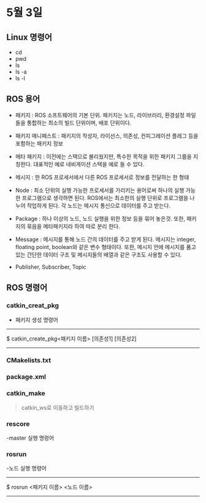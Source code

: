 # 5월 3일

## Linux 명령어

- cd
- pwd
- ls
- ls -a
- ls -l

## ROS 용어
- 패키지 : ROS 소프트웨어의 기본 단위. 패키지는 노드, 라이브러리, 환경설정 파일들을 통합하는 최소의 빌드 단위이며, 배포 단위이다.
- 패키지 매니페스트 : 패키지의 작성자, 라이선스, 의존성, 컨피그레이션 플레그 등을 포함하는 패키지 정보
- 메타 패키지 : 이전에는 스택으로 불리웠지만, 특수한 목적을 위한 패키지 그룹을 지칭한다. 대표적인 예로 네비게이션 스택을 예로 들 수 있다.
- 메시지 : 한 ROS 프로세서에서 다른 ROS 프로세서로 정보를 전달하는 한 형태

- Node : 최소 단위의 실행 가능한 프로세서를 가리키는 용어로써 하나의 실행 가능한 프로그램으로 생각하면 된다. ROS에서는 최소한의 실행 단위로 프로그램을 나누어 작업하게 된다. 각 노드는 메시지 통신으로 데이터를 주고 받는다.
- Package : 하나 이상의 노드, 노드 실행을 위한 정보 등을 묶어 놓은것. 또한, 패키지의 묶음을  메타패키지라 하여 따로 분리 한다.
- Message : 메시지를 통해 노드 간의 데이터를 주고 받게 된다. 메시지는 integer, floating point, boolean와 같은 변수 형태이다. 또한, 메시지 안에 메시지를 품고 있는 간단한 데이터 구조 및 메시지들의 배열과 같은 구조도 사용할 수 있다.
- Publisher, Subscriber, Topic

## ROS 명령어

### catkin_creat_pkg

- 패키지 생성 명령어

*****
$ catkin_create_pkg<패키지 이름> [의존성1] [의존성2]
*****

### CMakelists.txt
### package.xml
### catkin_make
> catkin_ws로 이동하고 빌드하기

### rescore
-master 실행 명령어

### rosrun
-노드 실행 명령어
*****
$ rosrun <패키지 이름> <노드 이름>
*****

